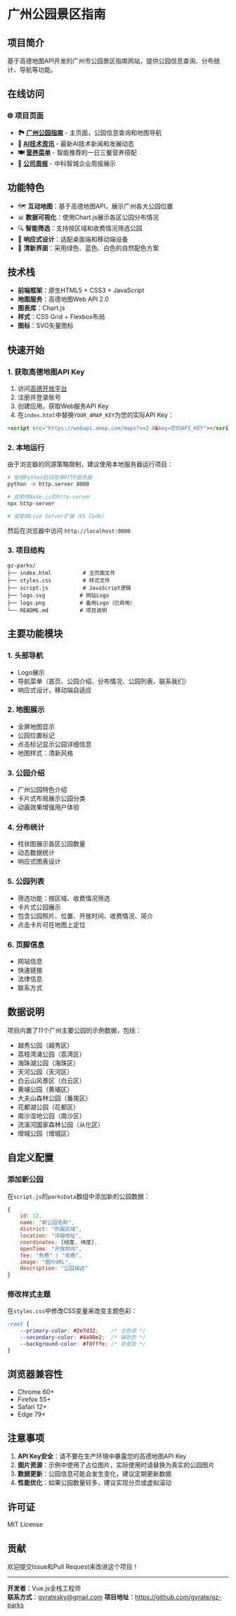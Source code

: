 # 广州公园景区指南

## 项目简介

基于高德地图API开发的广州市公园景区指南网站，提供公园信息查询、分布统计、导航等功能。

## 在线访问

### 🌐 项目页面

- **🏞️ [广州公园指南](https://gyrate.github.io/gz-parks/)** - 主页面，公园信息查询和地图导航
- **🤖 [AI技术资讯](https://gyrate.github.io/gz-parks/hot-news.html)** - 最新AI技术新闻和发展动态
- **🍽️ [营养菜单](https://gyrate.github.io/gz-parks/daily-menu.html)** - 智能推荐的一日三餐营养搭配
- **📰 [公司周报](https://gyrate.github.io/gz-parks/weekly-report.html)** - 中科智城企业周报展示


## 功能特色

- 🗺️ **互动地图**：基于高德地图API，展示广州各大公园位置
- 📊 **数据可视化**：使用Chart.js展示各区公园分布情况
- 🔍 **智能筛选**：支持按区域和收费情况筛选公园
- 📱 **响应式设计**：适配桌面端和移动端设备
- 🎨 **清新界面**：采用绿色、蓝色、白色的自然配色方案

## 技术栈

- **前端框架**：原生HTML5 + CSS3 + JavaScript
- **地图服务**：高德地图Web API 2.0
- **图表库**：Chart.js
- **样式**：CSS Grid + Flexbox布局
- **图标**：SVG矢量图标

## 快速开始

### 1. 获取高德地图API Key

1. 访问[高德开放平台](https://lbs.amap.com/)
2. 注册并登录账号
3. 创建应用，获取Web服务API Key
4. 在`index.html`中替换`YOUR_AMAP_KEY`为您的实际API Key：

```html
<script src="https://webapi.amap.com/maps?v=2.0&key=您的API_KEY"></script>
```

### 2. 本地运行

由于浏览器的同源策略限制，建议使用本地服务器运行项目：

```bash
# 使用Python启动简单HTTP服务器
python -m http.server 8000

# 或使用Node.js的http-server
npx http-server

# 或使用Live Server扩展（VS Code）
```

然后在浏览器中访问 `http://localhost:8000`

### 3. 项目结构

```
gz-parks/
├── index.html          # 主页面文件
├── styles.css          # 样式文件
├── script.js           # JavaScript逻辑
├── logo.svg           # 网站Logo
├── logo.png           # 备用Logo（已弃用）
└── README.md          # 项目说明
```

## 主要功能模块

### 1. 头部导航
- Logo展示
- 导航菜单（首页、公园介绍、分布情况、公园列表、联系我们）
- 响应式设计，移动端自适应

### 2. 地图展示
- 全屏地图显示
- 公园位置标记
- 点击标记显示公园详细信息
- 地图样式：清新风格

### 3. 公园介绍
- 广州公园特色介绍
- 卡片式布局展示公园分类
- 动画效果增强用户体验

### 4. 分布统计
- 柱状图展示各区公园数量
- 动态数据统计
- 响应式图表设计

### 5. 公园列表
- 筛选功能：按区域、收费情况筛选
- 卡片式公园展示
- 包含公园照片、位置、开放时间、收费情况、简介
- 点击卡片可在地图上定位

### 6. 页脚信息
- 网站信息
- 快速链接
- 法律信息
- 联系方式

## 数据说明

项目内置了11个广州主要公园的示例数据，包括：

- 越秀公园（越秀区）
- 荔枝湾涌公园（荔湾区）
- 海珠湖公园（海珠区）
- 天河公园（天河区）
- 白云山风景区（白云区）
- 黄埔公园（黄埔区）
- 大夫山森林公园（番禺区）
- 花都湖公园（花都区）
- 南沙湿地公园（南沙区）
- 流溪河国家森林公园（从化区）
- 增城公园（增城区）

## 自定义配置

### 添加新公园

在`script.js`的`parksData`数组中添加新的公园数据：

```javascript
{
    id: 12,
    name: "新公园名称",
    district: "所属区域",
    location: "详细地址",
    coordinates: [经度, 纬度],
    openTime: "开放时间",
    fee: "免费" | "收费",
    image: "图片URL",
    description: "公园描述"
}
```

### 修改样式主题

在`styles.css`中修改CSS变量来改变主题色彩：

```css
:root {
    --primary-color: #2e7d32;    /* 主色调 */
    --secondary-color: #4a90e2;  /* 辅助色 */
    --background-color: #f8fffe; /* 背景色 */
}
```

## 浏览器兼容性

- Chrome 60+
- Firefox 55+
- Safari 12+
- Edge 79+

## 注意事项

1. **API Key安全**：请不要在生产环境中暴露您的高德地图API Key
2. **图片资源**：示例中使用了占位图片，实际使用时请替换为真实的公园图片
3. **数据更新**：公园信息可能会发生变化，建议定期更新数据
4. **性能优化**：如果公园数量较多，建议实现分页或虚拟滚动

## 许可证

MIT License

## 贡献

欢迎提交Issue和Pull Request来改进这个项目！

---

**开发者**：Vue.js全栈工程师  
**联系方式**：gyratesky@gmail.com
**项目地址**：https://github.com/gyrate/gz-parks